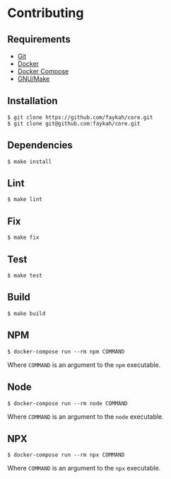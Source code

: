 # Contributing

## Requirements

- [Git](https://git-scm.com/)
- [Docker](https://www.docker.com/)
- [Docker Compose](https://docs.docker.com/compose/)
- [GNU/Make](https://www.gnu.org/software/make/)

## Installation

```console
$ git clone https://github.com/faykah/core.git
$ git clone git@github.com:faykah/core.git
```

## Dependencies

```console
$ make install
```

## Lint

```console
$ make lint
```

## Fix

```console
$ make fix
```

## Test

```console
$ make test
```

## Build

```console
$ make build
```

## NPM

```console
$ docker-compose run --rm npm COMMAND
```

Where `COMMAND` is an argument to the `npm` executable.

## Node

```console
$ docker-compose run --rm node COMMAND
```

Where `COMMAND` is an argument to the `node` executable.

## NPX

```console
$ docker-compose run --rm npx COMMAND
```

Where `COMMAND` is an argument to the `npx` executable.
